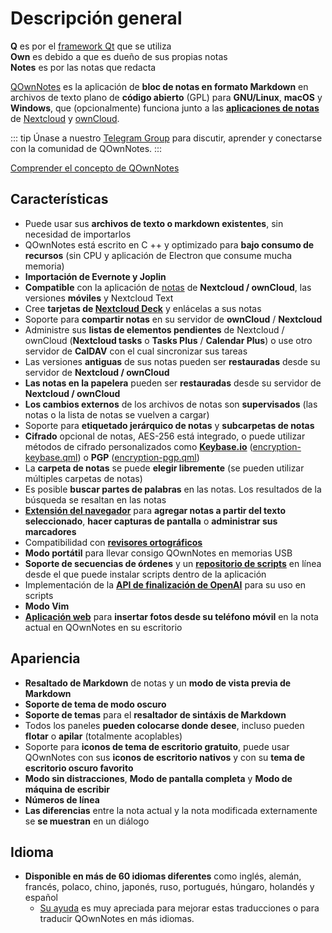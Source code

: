 # Descripción general

<template>
<v-carousel cycle show-arrows-on-hover>
  <v-carousel-item>
    <img src="/screenshots/screenshot.png" alt="Captura de pantalla de QOwnNotes" />
    <div class="sheet">
      Edite sus notas con resaltado de Markdown, etiquetas de colores y subcarpetas
    </div>
  </v-carousel-item>
  <v-carousel-item>
    <img src="/screenshots/screenshot-minimal.png" alt="Vista mínima" />
    <div class="sheet">
      Interfaz de usuario mínima predeterminada que se puede simplificar aún más
    </div>
  </v-carousel-item>
  <v-carousel-item>
    <img src="/screenshots/screenshot-vertical.png" alt="Vista vertical" />
    <div class="sheet">
      Vea sus notas en una vista vertical de Markdown moviendo los paneles
    </div>
  </v-carousel-item>
  <v-carousel-item>
    <img src="/screenshots/screenshot-note-relations.png" alt="Note relations" />
    <div class="sheet">
      Note relations panel
    </div>
  </v-carousel-item>
  <v-carousel-item>
    <img src="/screenshots/screenshot-portable-mode.png" alt="Modo portátil" />
    <div class="sheet">
      Modo portátil para memorias USB
    </div>
  </v-carousel-item>
  <v-carousel-item>
    <img src="/screenshots/screenshot-1col.png" alt="Una columna" />
    <div class="sheet">
      Todos los paneles pueden ser colocados donde usted desee
    </div>
  </v-carousel-item>
  <v-carousel-item>
    <img src="/screenshots/screenshot-darkmode.png" alt="captura de pantalla modo oscuro" />
    <div class="sheet">
      Modo oscuro
    </div>
  </v-carousel-item>
  <v-carousel-item>
    <img src="/screenshots/screenshot-distraction-free-mode.png" alt="screenshot-distraction-free-mode" />
    <div class="sheet">
      Modo sin distracciones
    </div>
  </v-carousel-item>
  <v-carousel-item>
    <img src="/screenshots/screenshot-encrypted-note-decrypted.png" alt="Cifrado de notas" />
    <div class="sheet">
      Cifrado de notas AES opcional (también programable)
    </div>
  </v-carousel-item>
  <v-carousel-item>
    <img src="/screenshots/screenshot-encrypted-note.png" alt="Nota cifrada" />
    <div class="sheet">
      Las notas cifradas siguen siendo texto
    </div>
  </v-carousel-item>
  <v-carousel-item>
    <img src="/screenshots/screenshot-diff.png" alt="screenshot diff" />
    <div class="sheet">
      Muestre la diferencia entre notas cuando se cambió externamente
    </div>
  </v-carousel-item>
  <v-carousel-item>
    <img src="/screenshots/screenshot-export-print.png" alt="screenshot-export-print" />
    <div class="sheet">
      Nota Exportación e impresión de PDF
    </div>
  </v-carousel-item>
  <v-carousel-item>
    <img src="/screenshots/screenshot-freedesktop-theme.png" alt="screenshot-freedesktop-theme" />
    <div class="sheet">
      Iconos a través del tema Freedesktop
    </div>
  </v-carousel-item>
  <v-carousel-item>
    <img src="/screenshots/screenshot-other-workspace.png" alt="screenshot-other-workspace" />
    <div class="sheet">
      Puedes tener diferentes espacios de trabajo
    </div>
  </v-carousel-item>
  <v-carousel-item>
    <img src="/screenshots/screenshot-qml.png" alt="screenshot-qml" />
    <div class="sheet">
      Scriptable
    </div>
  </v-carousel-item>
  <v-carousel-item>
    <img src="/screenshots/screenshot-russian.png" alt="screenshot-russian" />
    <div class="sheet">
      Traducido a muchos idiomas
    </div>
  </v-carousel-item>
  <v-carousel-item>
    <img src="/screenshots/screenshot-search-in-all-notes.png" alt="screenshot-search-in-all-notes" />
    <div class="sheet">
      Buscar en todas las notas
    </div>
  </v-carousel-item>
  <v-carousel-item>
    <img src="/screenshots/screenshot-search-in-current-note.png" alt="screenshot-search-in-current-note" />
    <div class="sheet">
      Buscar en la nota actual
    </div>
  </v-carousel-item>
  <v-carousel-item>
    <img src="/screenshots/screenshot-settings-note-folders.png" alt="screenshot-settings-note-folders" />
    <div class="sheet">
      Capaz de usar múltiples carpetas de notas
    </div>
  </v-carousel-item>
  <v-carousel-item>
    <img src="/screenshots/screenshot-todo.png" alt="screenshot-todo" />
    <div class="sheet">
      Administre sus listas de tareas pendientes a través de CalDAV
    </div>
  </v-carousel-item>
  <v-carousel-item>
    <img src="/screenshots/screenshot-trash.png" alt="screenshot-trash" />
    <div class="sheet">
      Administre las notas enviadas a la papelera en su servidor de Nextcloud
    </div>
  </v-carousel-item>
  <v-carousel-item>
    <img src="/screenshots/screenshot-versioning.png" alt="screenshot-versioning" />
    <div class="sheet">
      Administre las versiones de sus notas en su servidor de Nextcloud
    </div>
  </v-carousel-item>
</v-carousel>
</template>

<v-divider />

**Q** es por el [framework Qt](https://www.qt.io/) que se utiliza  
**Own** es debido a que es dueño de sus propias notas  
**Notes** es por las notas que redacta

<v-divider />

[QOwnNotes](https://www.qownnotes.org/) es la aplicación de **bloc de notas en formato Markdown** en archivos de texto plano de **código abierto** (GPL) para **GNU/Linux**, **macOS** y **Windows**, que (opcionalmente) funciona junto a las [**aplicaciones de notas**](https://github.com/nextcloud/notes) de [Nextcloud](https://nextcloud.com/) y [ownCloud](https://owncloud.org/).

::: tip
Únase a nuestro [Telegram Group](https://t.me/QOwnNotes) para discutir, aprender y conectarse con la comunidad de QOwnNotes.
:::

[Comprender el concepto de QOwnNotes](concept.md)

## Características

- Puede usar sus **archivos de texto o markdown existentes**, sin necesidad de importarlos
- QOwnNotes está escrito en C ++ y optimizado para **bajo consumo de recursos** (sin CPU y aplicación de Electron que consume mucha memoria)
- **Importación de Evernote y Joplin**
- **Compatible** con la aplicación de [notas](https://apps.nextcloud.com/apps/notes) de **Nextcloud / ownCloud**, las versiones **móviles** y Nextcloud Text
- Cree **tarjetas de [Nextcloud Deck](https://apps.nextcloud.com/apps/deck)** y enlácelas a sus notas
- Soporte para **compartir notas** en su servidor de **ownCloud** / **Nextcloud**
- Administre sus **listas de elementos pendientes** de Nextcloud / ownCloud (**Nextcloud tasks** o **Tasks Plus** / **Calendar Plus**) o use otro servidor de **CalDAV** con el cual sincronizar sus tareas
- Las versiones **antiguas** de sus notas pueden ser **restauradas** desde su servidor de **Nextcloud / ownCloud**
- **Las notas en la papelera** pueden ser **restauradas** desde su servidor de **Nextcloud / ownCloud**
- **Los cambios externos** de los archivos de notas son **supervisados** (las notas o la lista de notas se vuelven a cargar)
- Soporte para **etiquetado jerárquico de notas** y **subcarpetas de notas**
- **Cifrado** opcional de notas, AES-256 está integrado, o puede utilizar métodos de cifrado personalizados como **[Keybase.io](https://keybase.io/)** ([encryption-keybase.qml](https://github.com/pbek/QOwnNotes/blob/main/docs/scripting/examples/encryption-keybase.qml)) o **PGP** ([encryption-pgp.qml](https://github.com/pbek/QOwnNotes/blob/main/docs/scripting/examples/encryption-pgp.qml))
- La **carpeta de notas** se puede **elegir libremente** (se pueden utilizar múltiples carpetas de notas)
- Es posible **buscar partes de palabras** en las notas. Los resultados de la búsqueda se resaltan en las notas
- [**Extensión del navegador**](browser-extension.md) para **agregar notas a partir del texto seleccionado**, **hacer capturas de pantalla** o **administrar sus marcadores**
- Compatibilidad con [**revisores ortográficos**](../editor/spellchecking.md)
- **Modo portátil** para llevar consigo QOwnNotes en memorias USB
- **Soporte de secuencias de órdenes** y un [**repositorio de scripts**](https://github.com/qownnotes/scripts) en línea desde el que puede instalar scripts dentro de la aplicación
- Implementación de la **[API de finalización de OpenAI](https://www.qownnotes.org/blog/2024-05-17-AI-support-was-added-to-QOwnNotes.html)** para su uso en scripts
- **Modo Vim**
- **[Aplicación web](web-app.md)** para **insertar fotos desde su teléfono móvil** en la nota actual en QOwnNotes en su escritorio

## Apariencia

- **Resaltado de Markdown** de notas y un **modo de vista previa de Markdown**
- **Soporte de tema de modo oscuro**
- **Soporte de temas** para el **resaltador de sintáxis de Markdown**
- Todos los paneles **pueden colocarse donde desee**, incluso pueden **flotar** o **apilar** (totalmente acoplables)
- Soporte para **iconos de tema de escritorio gratuito**, puede usar QOwnNotes con sus **iconos de escritorio nativos** y con su **tema de escritorio oscuro favorito**
- **Modo sin distracciones**, **Modo de pantalla completa** y **Modo de máquina de escribir**
- **Números de línea**
- **Las diferencias** entre la nota actual y la nota modificada externamente se **se muestran** en un diálogo

## Idioma

- **Disponible en más de 60 idiomas diferentes** como inglés, alemán, francés, polaco, chino, japonés, ruso, portugués, húngaro, holandés y español
  - [Su ayuda](../contributing/translation.md) es muy apreciada para mejorar estas traducciones o para traducir QOwnNotes en más idiomas.

<style>
.sheet {
  position: absolute;
  bottom: 50px;
  background-color: rgba(0,0,0, 0.5);
  color: white;
  text-align: center;
  display: flex;
  align-items:center;
  justify-content:center;
  height: 50px;
  width: 100%;
}

.v-window__next {
  right: 0;
}

@media (max-width: 500px) {
  .v-carousel {
    height: 400px!important;
  }
}

@media (max-width: 350px) {
  .v-carousel {
    height: 250px!important;
  }
}

@media (max-width: 200px) {
  .v-carousel {
    height: 150px!important;
  }
}
</style>
